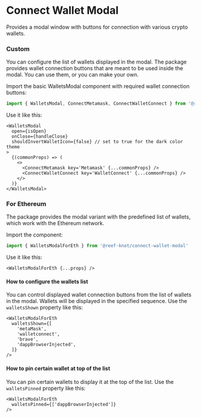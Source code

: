 # Connect Wallet Modal

Provides a modal window with buttons for connection with various crypto wallets.

### Custom

You can configure the list of wallets displayed in the modal.
The package provides wallet connection buttons that are meant to be used inside the modal.
You can use them, or you can make your own.

Import the basic WalletsModal component with required wallet connection buttons:
```ts
import { WalletsModal, ConnectMetamask, ConnectWalletConnect } from '@reef-knot/connect-wallet-modal'
```

Use it like this:
```tsx
<WalletsModal
  open={isOpen}
  onClose={handleClose}
  shouldInvertWalletIcon={false} // set to true for the dark color theme
>
  {(commonProps) => (
    <>
      <ConnectMetamask key='Metamask' {...commonProps} />
      <ConnectWalletConnect key='WalletConnect' {...commonProps} />
    </>
  )}
</WalletsModal>
```

### For Ethereum

The package provides the modal variant with the predefined list of wallets, which work with the Ethereum network.

Import the component:
```ts
import { WalletsModalForEth } from '@reef-knot/connect-wallet-modal'
```

Use it like this:
```tsx
<WalletsModalForEth {...props} />
```

#### How to configure the wallets list
You can control displayed wallet connection buttons from the list of wallets in the modal.
Wallets will be displayed in the specified sequence.
Use the `walletsShown` property like this:
```tsx
<WalletsModalForEth
  walletsShown={[
    'metaMask',
    'walletconnect',
    'brave',
    'dappBrowserInjected',
  ]}
/>
```

#### How to pin certain wallet at top of the list
You can pin certain wallets to display it at the top of the list.
Use the `walletsPinned` property like this:
```tsx
<WalletsModalForEth
  walletsPinned={['dappBrowserInjected']}
/>
```

